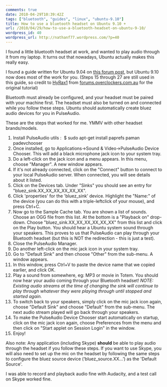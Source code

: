 ```yaml
---
comments: true
date: 2010-04-29T10:39:42Z
tags: ["bluetooth", "guides", "linux", "ubuntu-9.10"]
title: How to use a bluetooth headset on Ubuntu 9.10 +
url: /2010/04/29/how-to-use-a-bluetooth-headset-on-ubuntu-9-10/
wordpress_id: 40
wordpress_url: http://nathanf77.wordpress.com/?p=40
---
```


I found a little bluetooth headset at work, and wanted to play audio through it from my laptop. It turns out that nowadays, Ubuntu actually makes this really easy.

I found a guide written for Ubuntu 9.04 on <a href="http://forums.overclockers.com.au/showthread.php?t=780054">this forum post</a>, but Ubuntu 9.10 now does most of the work for you. (Steps 15 through 27 are still used in this guide, so credit to <a href="http://forums.overclockers.com.au/member.php?s=3b3d3beb07f6dadf978042eec4a64034&amp;u=1635">HyRax1</a> from <a href="http://forums.overclockers.com.au">forums.overclockers.com.au</a> for the original tutorial)

Bluetooth must already be configured, and your headset must be paired with your machine first. The headset must also be turned on and connected while you follow these steps. Ubuntu should automatically create bluez audio devices for you in PulseAudio.

These are the steps that worked for me. YMMV with other headset brands/models.

<ol>
	<li>Install PulseAudio utils :  $ sudo apt-get install paprefs paman padevchooser</li>
	<li>Once installed, go to Applications-&gt;Sound &amp; Video-&gt;PulseAudio Device Chooser. This will add a black microphone jack icon to your system tray.</li>
	<li>Do a left-click on the jack icon and a menu appears. In this menu, choose "Manager". A new window appears.</li>
	<li>If it's not already connected, click on the "Connect" button to connect to your local PulseAudio server. When connected, you will see details about it listed.</li>
	<li>Click on the Devices tab. Under "Sinks" you should see an entry for "bluez_sink.XX_XX_XX_XX_XX_XX".</li>
	<li>Click 'properties' for the 'bluez_sink' device. Highlight the "Name:" of the device (you can do this with a triple-leftclick of your mouse), and press Ctrl+C.</li>
	<li>Now go to the Sample Cache tab. You are shown a list of sounds. Choose an OGG file from this list. At the bottom is a "Playback on" drop-down. Choose "bluez_sink.XX_XX_XX_XX_XX_XX" from this list and click on the Play button. You should hear a Ubuntu system sound through your speakers. This proves to us that PulseAudio can play through your Bluetooth headset (but this is NOT the redirection - this is just a test).</li>
	<li>Close the PulseAudio Manager.</li>
	<li>Do another left-click on the mic jack icon in your system tray.</li>
	<li>Go to "Default Sink" and then choose "Other" from the sub-menu. A window appears.</li>
	<li>In this window, press Ctrl+V to paste the device name that we copied earlier, and click OK.</li>
	<li>Play a sound from somewhere, eg: MP3 or movie in Totem. You should now hear your audio coming through your Bluetooth headset! <em>NOTE: Existing audio streams at the time of changing the sink will continue to play through whatever they were playing through until stopped and started again.</em></li>
	<li>To switch back to your speakers, simply click on the mic jack icon again, choose "Default Sink" and choose "Default" from the sub-menu. The next audio stream played will go back through your speakers.</li>
	<li>To make the PulseAudio Device Chooser start automatically on startup, click on the mic jack icon again, choose Preferences from the menu and then click on "Start applet on Session Login" in the window.</li>
	<li>Enjoy! <img title="Stick Out Tongue" src="https://forums.overclockers.com.au/images/smilies/tongue.gif" border="0" alt="" /></li>
</ol>
Also note: Any application (including Skype) <strong>should</strong> be able to play audio through the headset if you follow these steps. If you want to use Skype, you will also need to set up the mic on the headset by following the same steps to configure the bluez source device (‘bluez_source.XX…’) as the 'Default Source'.

I was able to record and playback audio fine with Audacity, and a test call on Skype worked fine.
